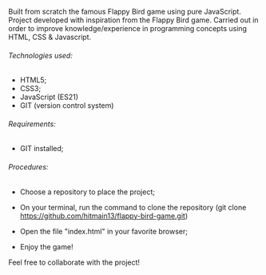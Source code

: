 Built from scratch the famous Flappy Bird game using pure JavaScript. 
Project developed with inspiration from the Flappy Bird game. 
Carried out in order to improve knowledge/experience in programming concepts using HTML, CSS & Javascript.

###### Technologies used:
 - HTML5;
 - CSS3;
 - JavaScript (ES21)
 - GIT (version control system)
 
 ###### Requirements:

- GIT installed;

###### Procedures:

- Choose a repository to place the project;

- On your terminal, run the command to clone the repository (git clone https://github.com/hitmain13/flappy-bird-game.git)

- Open the file "index.html" in your favorite browser;

- Enjoy the game!

Feel free to collaborate with the project!

